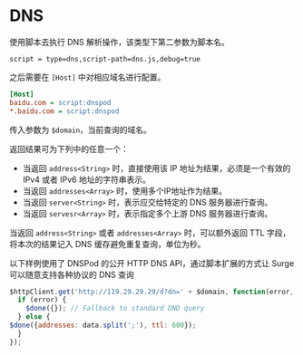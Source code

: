 # DNS

使用脚本去执行 DNS 解析操作，该类型下第二参数为脚本名。

```text
script = type=dns,script-path=dns.js,debug=true
```

之后需要在 `[Host]` 中对相应域名进行配置。

```ini
[Host]
baidu.com = script:dnspod
*.baidu.com = script:dnspod
```

传入参数为 `$domain`，当前查询的域名。

返回结果可为下列中的任意一个：

- 当返回 `address<String>` 时，直接使用该 IP 地址为结果，必须是一个有效的 IPv4 或者 IPv6 地址的字符串表示。
- 当返回 `addresses<Array>` 时，使用多个IP地址作为结果。
- 当返回 `server<String>` 时，表示应交给特定的 DNS 服务器进行查询。
- 当返回 `servesr<Array>` 时，表示指定多个上游 DNS 服务器进行查询。

当返回 `address<String>` 或者 `addresses<Array>` 时，可以额外返回 TTL 字段，将本次的结果记入 DNS 缓存避免重复查询，单位为秒。

以下样例使用了 DNSPod 的公开 HTTP DNS API，通过脚本扩展的方式让 Surge 可以随意支持各种协议的 DNS 查询

```javascript
$httpClient.get('http://119.29.29.29/d?dn=' + $domain, function(error, response, data){
  if (error) {
    $done({}); // Fallback to standard DND query
  } else {
$done({addresses: data.split(';'), ttl: 600});
  }
});
```
